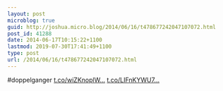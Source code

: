 ```yaml
---
layout: post
microblog: true
guid: http://joshua.micro.blog/2014/06/16/t478677242047107072.html
post_id: 41288
date: 2014-06-17T10:15:22+1100
lastmod: 2019-07-30T17:41:49+1100
type: post
url: /2014/06/16/t478677242047107072.html
---
```

#doppelganger [t.co/wiZKnoplW...](http://t.co/wiZKnoplWz) [t.co/LIFnKYWU7...](http://t.co/LIFnKYWU7s)
